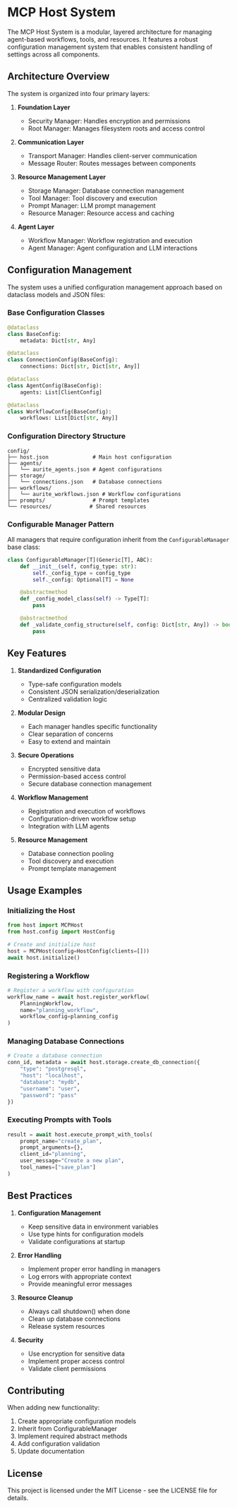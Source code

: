 # MCP Host System

The MCP Host System is a modular, layered architecture for managing agent-based workflows, tools, and resources. It features a robust configuration management system that enables consistent handling of settings across all components.

## Architecture Overview

The system is organized into four primary layers:

1. **Foundation Layer**
   - Security Manager: Handles encryption and permissions
   - Root Manager: Manages filesystem roots and access control

2. **Communication Layer**
   - Transport Manager: Handles client-server communication
   - Message Router: Routes messages between components

3. **Resource Management Layer**
   - Storage Manager: Database connection management
   - Tool Manager: Tool discovery and execution
   - Prompt Manager: LLM prompt management
   - Resource Manager: Resource access and caching

4. **Agent Layer**
   - Workflow Manager: Workflow registration and execution
   - Agent Manager: Agent configuration and LLM interactions

## Configuration Management

The system uses a unified configuration management approach based on dataclass models and JSON files:

### Base Configuration Classes

```python
@dataclass
class BaseConfig:
    metadata: Dict[str, Any]

@dataclass
class ConnectionConfig(BaseConfig):
    connections: Dict[str, Dict[str, Any]]

@dataclass
class AgentConfig(BaseConfig):
    agents: List[ClientConfig]

@dataclass
class WorkflowConfig(BaseConfig):
    workflows: List[Dict[str, Any]]
```

### Configuration Directory Structure

```
config/
├── host.json              # Main host configuration
├── agents/
│   └── aurite_agents.json # Agent configurations
├── storage/
│   └── connections.json   # Database connections
├── workflows/
│   └── aurite_workflows.json # Workflow configurations
├── prompts/               # Prompt templates
└── resources/            # Shared resources
```

### Configurable Manager Pattern

All managers that require configuration inherit from the `ConfigurableManager` base class:

```python
class ConfigurableManager[T](Generic[T], ABC):
    def __init__(self, config_type: str):
        self._config_type = config_type
        self._config: Optional[T] = None

    @abstractmethod
    def _config_model_class(self) -> Type[T]:
        pass

    @abstractmethod
    def _validate_config_structure(self, config: Dict[str, Any]) -> bool:
        pass
```

## Key Features

1. **Standardized Configuration**
   - Type-safe configuration models
   - Consistent JSON serialization/deserialization
   - Centralized validation logic

2. **Modular Design**
   - Each manager handles specific functionality
   - Clear separation of concerns
   - Easy to extend and maintain

3. **Secure Operations**
   - Encrypted sensitive data
   - Permission-based access control
   - Secure database connection management

4. **Workflow Management**
   - Registration and execution of workflows
   - Configuration-driven workflow setup
   - Integration with LLM agents

5. **Resource Management**
   - Database connection pooling
   - Tool discovery and execution
   - Prompt template management

## Usage Examples

### Initializing the Host

```python
from host import MCPHost
from host.config import HostConfig

# Create and initialize host
host = MCPHost(config=HostConfig(clients=[]))
await host.initialize()
```

### Registering a Workflow

```python
# Register a workflow with configuration
workflow_name = await host.register_workflow(
    PlanningWorkflow,
    name="planning_workflow",
    workflow_config=planning_config
)
```

### Managing Database Connections

```python
# Create a database connection
conn_id, metadata = await host.storage.create_db_connection({
    "type": "postgresql",
    "host": "localhost",
    "database": "mydb",
    "username": "user",
    "password": "pass"
})
```

### Executing Prompts with Tools

```python
result = await host.execute_prompt_with_tools(
    prompt_name="create_plan",
    prompt_arguments={},
    client_id="planning",
    user_message="Create a new plan",
    tool_names=["save_plan"]
)
```

## Best Practices

1. **Configuration Management**
   - Keep sensitive data in environment variables
   - Use type hints for configuration models
   - Validate configurations at startup

2. **Error Handling**
   - Implement proper error handling in managers
   - Log errors with appropriate context
   - Provide meaningful error messages

3. **Resource Cleanup**
   - Always call shutdown() when done
   - Clean up database connections
   - Release system resources

4. **Security**
   - Use encryption for sensitive data
   - Implement proper access control
   - Validate client permissions

## Contributing

When adding new functionality:

1. Create appropriate configuration models
2. Inherit from ConfigurableManager
3. Implement required abstract methods
4. Add configuration validation
5. Update documentation

## License

This project is licensed under the MIT License - see the LICENSE file for details.